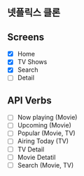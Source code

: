 ## 넷플릭스 클론

## Screens
- [x] Home
- [x] TV Shows
- [x] Search
- [ ] Detail

## API Verbs
- [ ] Now playing (Movie)
- [ ] Upcoming (Movie)
- [ ] Popular (Movie, TV)
- [ ] Airing Today (TV)
- [ ] TV Detail
- [ ] Movie Detatil
- [ ] Search (Movie, TV)